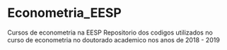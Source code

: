 # Econometria_EESP
Cursos de econometria na EESP
Repositorio dos codigos utilizados no curso de econometria no doutorado academico nos anos de 2018 - 2019
